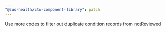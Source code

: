 ```yaml
---
"@zus-health/ctw-component-library": patch
---
```


Use more codes to filter out duplicate condition records from notReviewed
